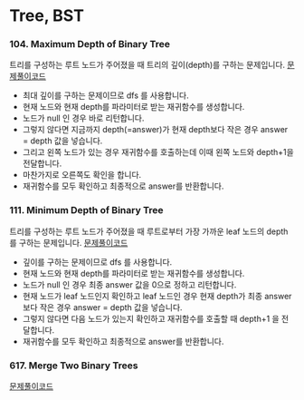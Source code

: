 # Tree, BST

### 104. Maximum Depth of Binary Tree
트리를 구성하는 루트 노드가 주어졌을 때 트리의 깊이(depth)를 구하는 문제입니다.
[문제풀이코드](https://github.com/hanbee1005/AlgorithmStudy/blob/master/Leetcode/202302/MaximumDepthOfBinaryTree_104.java)
- 최대 깊이를 구하는 문제이므로 dfs 를 사용합니다.
- 현재 노드와 현재 depth를 파라미터로 받는 재귀함수를 생성합니다.
- 노드가 null 인 경우 바로 리턴합니다.
- 그렇지 않다면 지금까지 depth(=answer)가 현재 depth보다 작은 경우 answer = depth 값을 넣습니다.
- 그리고 왼쪽 노드가 있는 경우 재귀함수를 호출하는데 이때 왼쪽 노드와 depth+1을 전달합니다.
- 마찬가지로 오른쪽도 확인을 합니다.
- 재귀함수를 모두 확인하고 최종적으로 answer를 반환합니다.

### 111. Minimum Depth of Binary Tree
트리를 구성하는 루트 노드가 주어졌을 때 루트로부터 가장 가까운 leaf 노드의 depth를 구하는 문제입니다.
[문제풀이코드](https://github.com/hanbee1005/AlgorithmStudy/blob/master/Leetcode/202302/MinimumDepthOfBinaryTree_111.java)
- 깊이를 구하는 문제이므로 dfs 를 사용합니다.
- 현재 노드와 현재 depth를 파라미터로 받는 재귀함수를 생성합니다.
- 노드가 null 인 경우 최종 answer 값을 0으로 정하고 리턴합니다.
- 현재 노드가 leaf 노드인지 확인하고 leaf 노드인 경우 현재 depth가 최종 answer보다 작은 경우 answer = depth 값을 넣습니다.
- 그렇지 않다면 다음 노드가 있는지 확인하고 재귀함수를 호출할 때 depth+1 을 전달합니다.
- 재귀함수를 모두 확인하고 최종적으로 answer를 반환합니다.

### 617. Merge Two Binary Trees
[문제풀이코드]()
